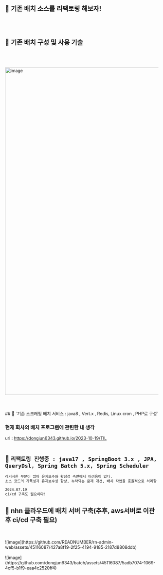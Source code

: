 ## 📌 기존 배치 소스를 리팩토링 해보자!
<br />
<br />

## 📌 기존 배치 구성 및 사용 기술
<br />
<br />
<br />
<img width="1078" alt="image" src="https://github.com/user-attachments/assets/9ddbfa10-d92a-49e8-949c-159f23c1d6de">
<div align="center">
<br />
<br />
</div>
<br />
## 📌 `기존 스크래핑 배치 서비스 : java8 , Vert.x , Redis, Linux cron , PHP로 구성`

### 현재 회사의 배치 프로그램에 관련한 내 생각
url : https://dongjun6343.github.io/2023-10-19/TIL
<br />
<br />
## 📌 `리팩토링 진행중 : java17 , SpringBoot 3.x , JPA, QueryDsl, Spring Batch 5.x, Spring Scheduler`

```bash
레거시한 부분이 많아 유지보수와 확장성 측면에서 어려움이 있다.
소스 코드의 가독성과 유지보수성 향상, 누락되는 문제 개선, 배치 작업을 효율적으로 처리할 수 있도록 하자!

2024.07.19
ci/cd 구축도 필요하다!

```

## 📌 nhn 클라우드에 배치 서버 구축(추후, aws서버로 이관 후 ci/cd 구축 필요)
<br />
<br />
![image](https://github.com/READNUMBER/rn-admin-web/assets/45116087/427a8f19-2f25-4194-9185-2187d8808ddb)
<br />
<br />
![image](https://github.com/dongjun6343/batch/assets/45116087/5adb7074-1069-4cf5-b1f9-eaa4c2520ff4)
<br />
<br />


